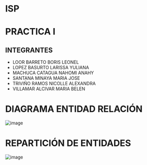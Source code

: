 # ISP
# PRACTICA I
## INTEGRANTES 
* LOOR BARRETO BORIS LEONEL
* LOPEZ BASURTO LARISSA YULIANA 
* MACHUCA CATAGUA NAHOMI ANAHY
* SANTANA MINAYA MARIA JOSE
* TRIVIÑO RAMOS NICOLLE ALEXANDRA
* VILLAMAR ALCIVAR MARIA BELEN

 # DIAGRAMA ENTIDAD RELACIÓN

  ![image](https://github.com/NahomiMachuca/ISP/assets/89893604/96d19cb2-47c9-4d15-b627-df56ca3ab56d)

# REPARTICIÓN DE ENTIDADES 

![image](https://github.com/NahomiMachuca/ISP/assets/89893604/3e84e2df-0227-4107-a537-a8cd35733077)
